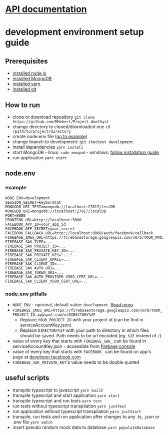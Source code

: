 # [API documentation](https://app.swaggerhub.com/apis/MHekert/Amethyst/0.1.0)

# development environment setup guide

## Prerequisites

-   [installed node.js](https://nodejs.org/en/download/)
-   [installed MongoDB](https://docs.mongodb.com/manual/installation/)
-   [installed yarn](https://yarnpkg.com/lang/en/docs/install/)
-   [installed git](https://git-scm.com/download)

## How to run

-   clone or download repository
    `git clone https://github.com/MHekert/Project-Amethyst`
-   change directory to cloned/downloaded one
    `cd /path/to/project/directory`
-   create node.env file ([go to example](#nodeenv))
-   change branch to development:
    `git checkout development`
-   install dependencies
    `yarn install`
-   start MongoDB - linux: `sudo mongod` - windows: [follow installation guide](https://docs.mongodb.com/manual/tutorial/install-mongodb-on-windows/)
-   run application
    `yarn start`

## node.env

### example

```
NODE_ENV=development
SESSION_SECRET=keybordCat
MONGODB_URI_TEST=mongodb://localhost:27017/testDB
MONGODB_URI=mongodb://localhost:27017/localDB
PORT=8080
FRONTEND_URL=http://localhost:3000
FACEBOOK_APP_ID=your_app_id
FACEBOOK_APP_SECRET=your_secret
FACEBOOK_CALLBACK_URL=http://localhost:8080/auth/facebook/callback
FIREBASE_IMGS_URL=https://firebasestorage.googleapis.com/v0/b/YOUR_PROJECT_ID.appspot.com/o/DIRECTORY%2F
FIREBASE_SAK_TYPE=...
FIREBASE_SAK_PROJECT_ID=...
FIREBASE_SAK_PRIVATE_KEY_ID=...
FIREBASE_SAK_PRIVATE_KEY="..."
FIREBASE_SAK_CLIENT_EMAIL=...
FIREBASE_SAK_CLIENT_ID=...
FIREBASE_SAK_AUTH_URI=...
FIREBASE_SAK_TOKEN_URI=...
FIREBASE_SAK_AUTH_PROVIDER_X509_CERT_URL=...
FIREBASE_SAK_CLIENT_X509_CERT_URL=...
```

### node.env pitfalls

-   `NODE_ENV` - oprional, default value: `development`. [Read more](http://expressjs.com/en/advanced/best-practice-performance.html#set-node_env-to-production)
-   `FIREBASE_IMGS_URL=https://firebasestorage.googleapis.com/v0/b/YOUR_PROJECT_ID.appspot.com/o/DIRECTORY%2F`
    -   Replace `YOUR_PROJECT_ID` with your project id (can be find in serviceAccountKey.json)
    -   Replace `DIRECTORY%2F` with your path to directory in which files should be saved. Path needs to be url encoded (eg. `%2F` insteed of `/`)
-   value of every key that starts with `FIREBASE_SAK_` can be found in serviceAccountKey.json - accessible from [firebase console](https://console.firebase.google.com)
-   value of every key that starts with `FACEBOOK_` can be found on app's page at [developer.facebook.com](https://developers.facebook.com)
-   `FIREBASE_SAK_PRIVATE_KEY`'s value needs to be double quoted

## useful scripts

-   transpile typescript to javascript
    `yarn build`
-   transpile typescript and start application
    `yarn start`
-   transpile typescript and run tests
    `yarn test`
-   run tests without typescript transpilation
    `yarn justTest`
-   run application without typescript transpilation
    `yarn justStart`
-   transpile, run tests and run application after changes to any .ts, .json or .env file
    `yarn watch`
-   insert pseudo random mock data to database
    `yarn populateDatabase`
